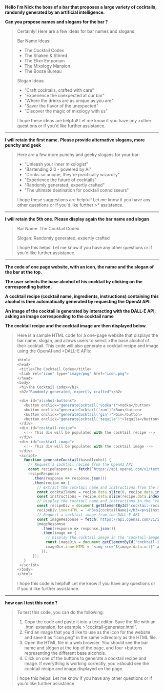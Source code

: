 
**Hello I'm Nick the boss of a bar that proposes a large variety of cocktails, randomly generated by an artificial intelligence.**

**Can you propose names and slogans for the bar ?**

>Certainly! Here are a few ideas for bar names and slogans:
>
>Bar Name Ideas:
>
>* The Cocktail Codex
>* The Shaken & Stirred
>* The Elixir Emporium
>* The Mixology Mansion
>* The Booze Bureau
>
>
>Slogan Ideas:
>
>* "Craft cocktails, crafted with care"
>* "Experience the unexpected at our bar"
>* "Where the drinks are as unique as you are"
>* "Savor the flavor of the unexpected"
>* "Discover the magic of mixology with us"
>
>I hope these ideas are helpful! Let me know if you have any >other questions or if you'd like further assistance.

---

**I will retain the first name.**
**Please provide alternative slogans, more punchy and geek**

>Here are a few more punchy and geeky slogans for your bar:
>
>* "Unleash your inner mixologist"
>* "Bartending 2.0 - powered by AI"
>* "Drinks so unique, they're practically wizardry"
>* "Experience the future of cocktails"
>* "Randomly generated, expertly crafted"
>* "The ultimate destination for cocktail connoisseurs"
>
> I hope these suggestions are helpful! Let me know if you have any other questions or if you'd like further >* assistance.

---

**I will retain the 5th one. Please display again the bar name and slogan**

>Bar Name: The Cocktail Codex
>
>Slogan: Randomly generated, expertly crafted
>
>I hope this helps! Let me know if you have any other questions or if you'd like further assistance.

---

**The code of one page website, with an icon, the name and the slogan of the bar at the top.**

**The user selects the base alcohol of his cocktail by clicking on the corresponding button.**

**A cocktail recipe (cocktail name, ingredients, instructions) containing this alcohol is then automatically generated by requesting the OpenAI API.** 

**An image of the cocktail is generated by interacting with the DALL-E API, asking an image corresponding to the cocktail name**

**The cocktail recipe and the cocktail image are then displayed below.**

>Here is a sample HTML code for a one-page website that displays the bar name, slogan, and allows users to select >the base alcohol of their cocktail. This code will also generate a cocktail recipe and image using the OpenAI and >DALL-E APIs:
>
>```javascript
><html>
><head>
>  <title>The Cocktail Codex</title>
>  <link rel="icon" type="image/png" href="icon.png">
></head>
><body>
>  <h1>The Cocktail Codex</h1>
>  <h2>"Randomly generated, expertly crafted"</h2>
>
>  <div id="alcohol-buttons">
>    <button onclick="generateCocktail('vodka')">Vodka</button>
>    <button onclick="generateCocktail('rum')">Rum</button>
>    <button onclick="generateCocktail('gin')">Gin</button>
>    <button onclick="generateCocktail('tequila')">Tequila</button>
>  </div>
>  <div id="cocktail-recipe">
>    <!-- This div will be populated with the cocktail recipe -->
>  </div>
>  <div id="cocktail-image">
>    <!-- This div will be populated with the cocktail image -->
>  </div>
>  <script>
>    function generateCocktail(baseAlcohol) {
>      // Request a cocktail recipe from the OpenAI API
>      const recipeResponse = fetch(`https://api.openai.com/v1/text-davinci-003/generate?>prompt=Cocktail%20recipe%20with%20${baseAlcohol}&max_tokens=1024`);
>      recipeResponse
>        .then(response => response.json())
>        .then(recipe => {
>          // Extract the cocktail name and instructions from the recipe
>          const cocktailName = recipe.data.slice(0, recipe.data.indexOf('\n'));
>          const instructions = recipe.data.slice(recipe.data.indexOf('\n'));
>          // Display the cocktail name and instructions in the "cocktail-recipe" div
>          const recipeDiv = document.getElementById('cocktail-recipe');
>          recipeDiv.innerHTML = `<h3>${cocktailName}</h3><p>${instructions}</p>`;
>          // Request a cocktail image from the DALL-E API
>          const imageResponse = fetch(`https://api.openai.com/v1/images/generate?model=image-alpha-001&prompt=$>{cocktailName}`);
>          imageResponse
>            .then(response => response.json())
>            .then(image => {
>              // Display the cocktail image in the "cocktail-image" div
>              const imageDiv = document.getElementById('cocktail-image');
>              imageDiv.innerHTML = `<img src="${image.data.url}" alt="${cocktailName}">`;
>            });
>        });
>    }
>  </script>
></body>
></html>
>```
>
>I hope this code is helpful! Let me know if you have any questions or if you'd like further assistance.

---

**how can I test this code ?**

>To test this code, you can do the following:
>
>1. Copy the code and paste it into a text editor. Save the file with an .html extension, for example >"cocktail-generator.html".
>2. Find an image that you'd like to use as the icon for the website and save it as "icon.png" in the same >directory as the HTML file.
>3. Open the HTML file in a web browser. You should see the bar name and slogan at the top of the page, and four >buttons representing the different base alcohols.
>4. Click on one of the buttons to generate a cocktail recipe and image. If everything is working correctly, you >should see the cocktail recipe and image displayed on the page.
>
>I hope this helps! Let me know if you have any other questions or if you'd like further assistance.
